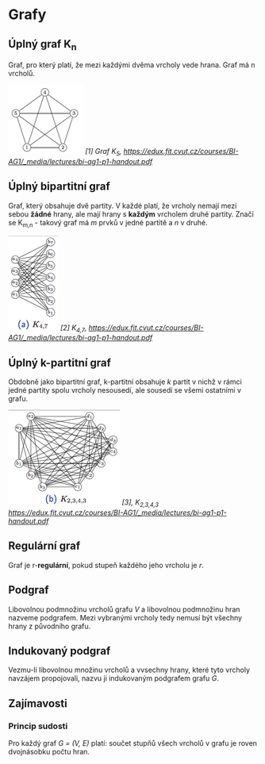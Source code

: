 # Grafy

## Úplný graf K<sub>n</sub>
Graf, pro který platí, že mezi každými dvěma vrcholy vede hrana. Graf má n vrcholů.

![K5](illustrations/01-k5.png)
*[1] Graf K<sub>5</sub>, https://edux.fit.cvut.cz/courses/BI-AG1/_media/lectures/bi-ag1-p1-handout.pdf*

## Úplný bipartitní graf
Graf, který obsahuje dvě partity. V každé platí, že vrcholy nemají mezi sebou **žádné** hrany, ale mají hrany s **každým** vrcholem druhé partity. Značí se K<sub>m,n</sub> - takový graf má *m* prvků v jedné partitě a *n* v druhé.

![K4,7](illustrations/01-k4,7.png)
*[2] K<sub>4,7</sub>, https://edux.fit.cvut.cz/courses/BI-AG1/_media/lectures/bi-ag1-p1-handout.pdf*

## Úplný k-partitní graf
Obdobně jako bipartitní graf, k-partitní obsahuje *k* partit v nichž v rámci jedné partity spolu vrcholy nesousedí, ale sousedí se všemi ostatními v grafu.

![K2,3,4,3](illustrations/01-k2,3,4,3.png)
*[3], K<sub>2,3,4,3</sub> https://edux.fit.cvut.cz/courses/BI-AG1/_media/lectures/bi-ag1-p1-handout.pdf*

## Regulární graf
Graf je r-**regulární**, pokud stupeň každého jeho vrcholu je *r*.

## Podgraf
Libovolnou podmnožinu vrcholů grafu *V* a libovolnou podmnožinu hran nazveme podgrafem. Mezi vybranými vrcholy tedy nemusí být všechny hrany z původního grafu.

## Indukovaný podgraf
Vezmu-li libovolnou množinu vrcholů a vvsechny hrany, které tyto vrcholy navzájem propojovali, nazvu ji indukovaným podgrafem grafu *G*.

## Zajímavosti

### Princip sudosti
Pro každý graf *G = (V, E)* platí: součet stupňů všech vrcholů v grafu je roven dvojnásobku počtu hran.
